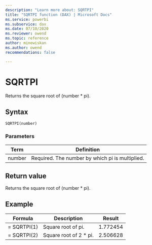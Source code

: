 ```yaml
---
description: "Learn more about: SQRTPI"
title: "SQRTPI function (DAX) | Microsoft Docs"
ms.service: powerbi 
ms.subservice: dax 
ms.date: 07/10/2020
ms.reviewer: owend
ms.topic: reference
author: minewiskan
ms.author: owend 
recommendations: false

---
```

# SQRTPI

Returns the square root of (number * pi).  
  
## Syntax  
  
```dax
SQRTPI(number)  
```
  
### Parameters  
  
|Term|Definition|  
|--------|--------------|  
|number|Required. The number by which pi is multiplied.|  
  
## Return value

Returns the square root of (number * pi).  

## Example  
  
|Formula|Description|Result|  
|-----------|---------------|----------|  
|= SQRTPI(1)|Square root of pi.|1.772454|  
|= SQRTPI(2)|Square root of 2 * pi.|2.506628|  
